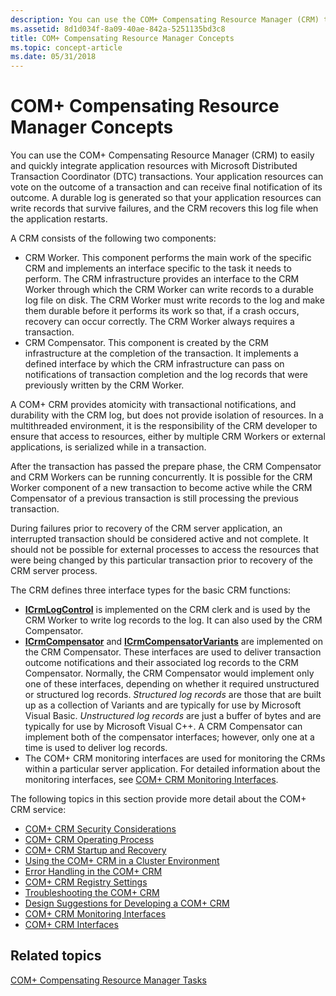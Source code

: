 ```yaml
---
description: You can use the COM+ Compensating Resource Manager (CRM) to easily and quickly integrate application resources with Microsoft Distributed Transaction Coordinator (DTC) transactions.
ms.assetid: 8d1d034f-8a09-40ae-842a-5251135bd3c8
title: COM+ Compensating Resource Manager Concepts
ms.topic: concept-article
ms.date: 05/31/2018
---
```


# COM+ Compensating Resource Manager Concepts

You can use the COM+ Compensating Resource Manager (CRM) to easily and quickly integrate application resources with Microsoft Distributed Transaction Coordinator (DTC) transactions. Your application resources can vote on the outcome of a transaction and can receive final notification of its outcome. A durable log is generated so that your application resources can write records that survive failures, and the CRM recovers this log file when the application restarts.

A CRM consists of the following two components:

-   CRM Worker. This component performs the main work of the specific CRM and implements an interface specific to the task it needs to perform. The CRM infrastructure provides an interface to the CRM Worker through which the CRM Worker can write records to a durable log file on disk. The CRM Worker must write records to the log and make them durable before it performs its work so that, if a crash occurs, recovery can occur correctly. The CRM Worker always requires a transaction.
-   CRM Compensator. This component is created by the CRM infrastructure at the completion of the transaction. It implements a defined interface by which the CRM infrastructure can pass on notifications of transaction completion and the log records that were previously written by the CRM Worker.

A COM+ CRM provides atomicity with transactional notifications, and durability with the CRM log, but does not provide isolation of resources. In a multithreaded environment, it is the responsibility of the CRM developer to ensure that access to resources, either by multiple CRM Workers or external applications, is serialized while in a transaction.

After the transaction has passed the prepare phase, the CRM Compensator and CRM Workers can be running concurrently. It is possible for the CRM Worker component of a new transaction to become active while the CRM Compensator of a previous transaction is still processing the previous transaction.

During failures prior to recovery of the CRM server application, an interrupted transaction should be considered active and not complete. It should not be possible for external processes to access the resources that were being changed by this particular transaction prior to recovery of the CRM server process.

The CRM defines three interface types for the basic CRM functions:

-   [**ICrmLogControl**](/windows/desktop/api/ComSvcs/nn-comsvcs-icrmlogcontrol) is implemented on the CRM clerk and is used by the CRM Worker to write log records to the log. It can also used by the CRM Compensator.
-   [**ICrmCompensator**](/windows/desktop/api/ComSvcs/nn-comsvcs-icrmcompensator) and [**ICrmCompensatorVariants**](/windows/desktop/api/ComSvcs/nn-comsvcs-icrmcompensatorvariants) are implemented on the CRM Compensator. These interfaces are used to deliver transaction outcome notifications and their associated log records to the CRM Compensator. Normally, the CRM Compensator would implement only one of these interfaces, depending on whether it required unstructured or structured log records. *Structured log records* are those that are built up as a collection of Variants and are typically for use by Microsoft Visual Basic. *Unstructured log records* are just a buffer of bytes and are typically for use by Microsoft Visual C++. A CRM Compensator can implement both of the compensator interfaces; however, only one at a time is used to deliver log records.
-   The COM+ CRM monitoring interfaces are used for monitoring the CRMs within a particular server application. For detailed information about the monitoring interfaces, see [COM+ CRM Monitoring Interfaces](com--crm-monitoring-interfaces.md).

The following topics in this section provide more detail about the COM+ CRM service:

-   [COM+ CRM Security Considerations](com--crm-security-considerations.md)
-   [COM+ CRM Operating Process](com--crm-operating-process.md)
-   [COM+ CRM Startup and Recovery](com--crm-startup-and-recovery.md)
-   [Using the COM+ CRM in a Cluster Environment](using-the-com--crm-in-a-cluster-environment.md)
-   [Error Handling in the COM+ CRM](error-handling-in-the-com--crm.md)
-   [COM+ CRM Registry Settings](com--crm-registry-settings.md)
-   [Troubleshooting the COM+ CRM](troubleshooting-the-com--crm.md)
-   [Design Suggestions for Developing a COM+ CRM](design-suggestions-for-developing-a-com--crm.md)
-   [COM+ CRM Monitoring Interfaces](com--crm-monitoring-interfaces.md)
-   [COM+ CRM Interfaces](com--crm-interfaces.md)

## Related topics

<dl> <dt>

[COM+ Compensating Resource Manager Tasks](com--compensating-resource-manager-tasks.md)
</dt> </dl>

 

 



